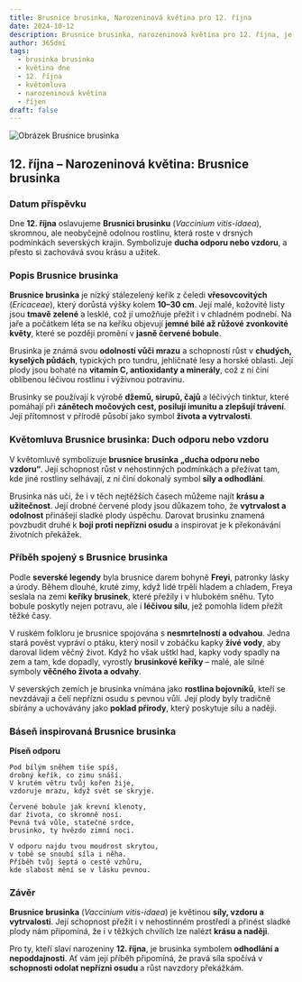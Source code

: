 ```yaml
---
title: Brusnice brusinka, Narozeninová květina pro 12. října
date: 2024-10-12
description: Brusnice brusinka, narozeninová květina pro 12. října, je symbolem Duch odporu nebo vzdoru. Objevte její jedinečný význam, fascinující příběhy a poezii, která oslavuje její krásu.
author: 365dní
tags:
  - brusinka brusinka
  - květina dne
  - 12. října
  - květomluva
  - narozeninová květina
  - říjen
draft: false
---
```


![Obrázek Brusnice brusinka](https://cdn.pixabay.com/photo/2018/12/24/21/48/lingonberry-twig-3893546_640.jpg#center)


## 12. října – Narozeninová květina: Brusnice brusinka

### Datum příspěvku

Dne **12. října** oslavujeme **Brusnici brusinku** (_Vaccinium vitis-idaea_), skromnou, ale neobyčejně odolnou rostlinu, která roste v drsných podmínkách severských krajin. Symbolizuje **ducha odporu nebo vzdoru**, a přesto si zachovává svou krásu a užitek.

### Popis Brusnice brusinka

**Brusnice brusinka** je nízký stálezelený keřík z čeledi **vřesovcovitých** (_Ericaceae_), který dorůstá výšky kolem **10–30 cm**. Její malé, kožovité listy jsou **tmavě zelené** a lesklé, což jí umožňuje přežít i v chladném podnebí. Na jaře a počátkem léta se na keříku objevují **jemné bílé až růžové zvonkovité květy**, které se později promění v **jasně červené bobule**.

Brusinka je známá svou **odolností vůči mrazu** a schopností růst v **chudých, kyselých půdách**, typických pro tundru, jehličnaté lesy a horské oblasti. Její plody jsou bohaté na **vitamín C, antioxidanty a minerály**, což z ní činí oblíbenou léčivou rostlinu i výživnou potravinu.

Brusinky se používají k výrobě **džemů, sirupů, čajů** a léčivých tinktur, které pomáhají při **zánětech močových cest, posilují imunitu a zlepšují trávení**. Její přítomnost v přírodě působí jako symbol **života a vytrvalosti**.

### Květomluva Brusnice brusinka: Duch odporu nebo vzdoru

V květomluvě symbolizuje **brusnice brusinka** **„ducha odporu nebo vzdoru“**. Její schopnost růst v nehostinných podmínkách a přežívat tam, kde jiné rostliny selhávají, z ní činí dokonalý symbol **síly a odhodlání**.

Brusinka nás učí, že i v těch nejtěžších časech můžeme najít **krásu a užitečnost**. Její drobné červené plody jsou důkazem toho, že **vytrvalost a odolnost** přinášejí sladké plody úspěchu. Darovat brusinku znamená povzbudit druhé k **boji proti nepřízni osudu** a inspirovat je k překonávání životních překážek.

### Příběh spojený s Brusnice brusinka

Podle **severské legendy** byla brusnice darem bohyně **Freyi**, patronky lásky a úrody. Během dlouhé, kruté zimy, když lidé trpěli hladem a chladem, Freya seslala na zemi **keříky brusinek**, které přežily i v hlubokém sněhu. Tyto bobule poskytly nejen potravu, ale i **léčivou sílu**, jež pomohla lidem přežít těžké časy.

V ruském folkloru je brusnice spojována s **nesmrtelností a odvahou**. Jedna stará pověst vypráví o ptáku, který nosil v zobáčku kapky **živé vody**, aby daroval lidem věčný život. Když ho však uštkl had, kapky vody spadly na zem a tam, kde dopadly, vyrostly **brusinkové keříky** – malé, ale silné symboly **věčného života a odvahy**.

V severských zemích je brusinka vnímána jako **rostlina bojovníků**, kteří se nevzdávají a čelí nepřízni osudu s pevnou vůlí. Její plody byly tradičně sbírány a uchovávány jako **poklad přírody**, který poskytuje sílu a naději.

### Báseň inspirovaná Brusnice brusinka

**Píseň odporu**

```
Pod bílým sněhem tiše spíš,  
drobný keřík, co zimu snáší.  
V krutém větru tvůj kořen žije,  
vzdoruje mrazu, když svět se skryje.  

Červené bobule jak krevní klenoty,  
dar života, co skromně nosí.  
Pevná tvá vůle, statečné srdce,  
brusinko, ty hvězdo zimní noci.  

V odporu najdu tvou moudrost skrytou,  
v tobě se snoubí síla i něha.  
Příběh tvůj šeptá o cestě vzhůru,  
kde slabost mění se v lásku pevnou.  
```

### Závěr

**Brusnice brusinka** (_Vaccinium vitis-idaea_) je květinou **síly, vzdoru a vytrvalosti**. Její schopnost přežít i v nehostinném prostředí a přinést sladké plody nám připomíná, že i v těžkých chvílích lze nalézt **krásu a naději**.

Pro ty, kteří slaví narozeniny **12. října**, je brusinka symbolem **odhodlání a nepoddajnosti**. Ať vám její příběh připomíná, že pravá síla spočívá v **schopnosti odolat nepřízni osudu** a růst navzdory překážkám.